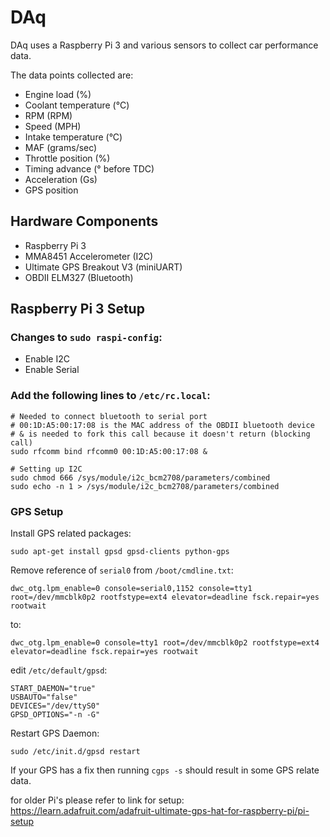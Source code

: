 # DAq

DAq uses a Raspberry Pi 3 and various sensors to collect car performance data.

The data points collected are:

- Engine load (%)
- Coolant temperature (&deg;C)
- RPM (RPM)
- Speed (MPH)
- Intake temperature (&deg;C)
- MAF (grams/sec)
- Throttle position (%)
- Timing advance (&deg; before TDC)
- Acceleration (Gs)
- GPS position

## Hardware Components

- Raspberry Pi 3
- MMA8451 Accelerometer (I2C)
- Ultimate GPS Breakout V3 (miniUART)
- OBDII ELM327 (Bluetooth)

## Raspberry Pi 3 Setup

### Changes to `sudo raspi-config`:

- Enable I2C
- Enable Serial

### Add the following lines to `/etc/rc.local`:

```
# Needed to connect bluetooth to serial port
# 00:1D:A5:00:17:08 is the MAC address of the OBDII bluetooth device
# & is needed to fork this call because it doesn't return (blocking call)
sudo rfcomm bind rfcomm0 00:1D:A5:00:17:08 &

# Setting up I2C
sudo chmod 666 /sys/module/i2c_bcm2708/parameters/combined
sudo echo -n 1 > /sys/module/i2c_bcm2708/parameters/combined
```

### GPS Setup

Install GPS related packages:
```
sudo apt-get install gpsd gpsd-clients python-gps
```

Remove reference of `serial0` from `/boot/cmdline.txt`:
```
dwc_otg.lpm_enable=0 console=serial0,1152 console=tty1 root=/dev/mmcblk0p2 rootfstype=ext4 elevator=deadline fsck.repair=yes rootwait
```
to:
```
dwc_otg.lpm_enable=0 console=tty1 root=/dev/mmcblk0p2 rootfstype=ext4 elevator=deadline fsck.repair=yes rootwait
```

edit `/etc/default/gpsd`:
```
START_DAEMON="true"
USBAUTO="false"
DEVICES="/dev/ttyS0"
GPSD_OPTIONS="-n -G"
```

Restart GPS Daemon:
```
sudo /etc/init.d/gpsd restart
```

If your GPS has a fix then running `cgps -s` should result in some GPS relate data.

for older Pi's please refer to link for setup:
<https://learn.adafruit.com/adafruit-ultimate-gps-hat-for-raspberry-pi/pi-setup>
